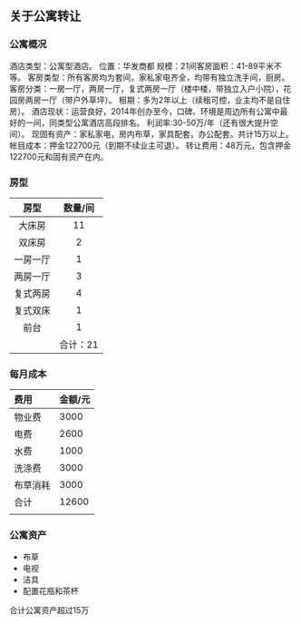 

## 关于公寓转让

### 公寓概况

酒店类型：公寓型酒店。
位置：华发商都
规模：21间客房面积：41-89平米不等。
客房类型：所有客房均为套间，家私家电齐全，均带有独立洗手间，厨房。
客房分类：一房一厅，两房一厅，复式两房一厅（楼中楼，带独立入户小院），花园房两房一厅（带户外草坪）。
租期：多为2年以上（续租可控，业主均不是自住房）。
酒店现状：运营良好，2014年创办至今，口碑、环境是周边所有公寓中最好的一间，同类型公寓酒店高段排名。
利润率:30-50万/年（还有很大提升空间）。
现固有资产：家私家电，房内布草，家具配套，办公配套。共计15万以上。
帐目成本：押金122700元（到期不续业主可退）。
转让费用：48万元，包含押金122700元和固有资产在内。

### 房型

|   房型   | 数量/间  |
| :------: | :------: |
|  大床房  |    11    |
|  双床房  |    2     |
| 一房一厅 |    1     |
| 两房一厅 |    3     |
| 复式两房 |    4     |
| 复式双床 |    1     |
|   前台   |    1     |
|          | 合计：21 |

### 每月成本

| 费用     | 金额/元 |
| :------- | :------ |
| 物业费   | 3000    |
| 电费     | 2600    |
| 水费     | 1000    |
| 洗涤费   | 3000    |
| 布草消耗 | 3000    |
| 合计     | 12600   |
|          |         |

### 公寓资产

+ 布草
+ 电视
+ 洁具
+ 配置花瓶和茶杯

合计公寓资产超过15万



